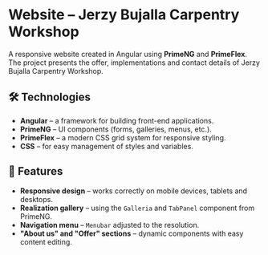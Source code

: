 # Website – Jerzy Bujalla Carpentry Workshop

A responsive website created in Angular using **PrimeNG** and **PrimeFlex**. The project presents the offer, implementations and contact details of Jerzy Bujalla Carpentry Workshop.

## 🛠️ Technologies

- **Angular** – a framework for building front-end applications.
- **PrimeNG** – UI components (forms, galleries, menus, etc.).
- **PrimeFlex** – a modern CSS grid system for responsive styling.
- **CSS** – for easy management of styles and variables.

## 📱 Features

- **Responsive design** – works correctly on mobile devices, tablets and desktops.
- **Realization gallery** – using the `Galleria` and `TabPanel` component from PrimeNG.
- **Navigation menu** – `Menubar` adjusted to the resolution.
- **"About us" and "Offer" sections** – dynamic components with easy content editing.

